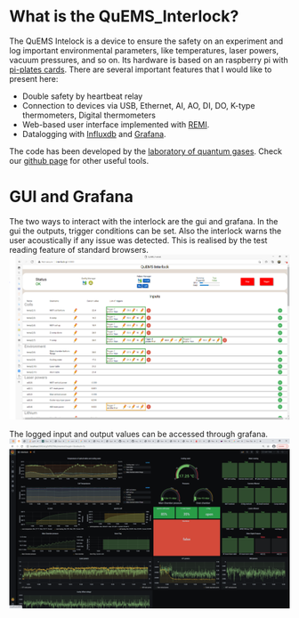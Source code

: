 # What is the QuEMS_Interlock?

The QuEMS Intelock is a device to ensure the safety on an experiment and log important environmental parameters, like temperatures, laser powers, vacuum pressures, and so on. Its hardware is based on an raspberry pi with [pi-plates cards](https://pi-plates.com/). There are several important features that I would like to present here:

- Double safety by heartbeat relay
- Connection to devices via USB, Ethernet, AI, AO, DI, DO, K-type thermometers, Digital thermometers
- Web-based user interface implemented with [REMI](https://github.com/dddomodossola/remi).
- Datalogging with [Influxdb](https://www.influxdata.com/) and [Grafana](https://grafana.com/).

The code has been developed by the [laboratory of quantum gases](https://www.epfl.ch/labs/lqg/). Check our [github page](https://github.com/LQG-EPFL) for other useful tools.

# GUI and Grafana

The two ways to interact with the interlock are the gui and grafana. In the gui the outputs, trigger conditions can be set. Also the interlock warns the user acoustically if any issue was detected. This is realised by the test reading feature of standard browsers.![](gui.PNG)

The logged input and output values can be accessed through grafana.![](grafana.PNG)

